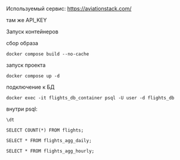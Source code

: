 Используемый сервис:
https://aviationstack.com/

там же API_KEY

Запуск контейнеров

сбор образа
```
docker compose build --no-cache
```

запуск проекта
```
docker compose up -d
```

подключение к БД
```
docker exec -it flights_db_container psql -U user -d flights_db
```

внутри psql:
```
\dt
```
```
SELECT COUNT(*) FROM flights;
```
```
SELECT * FROM flights_agg_daily;
```
```
SELECT * FROM flights_agg_hourly;
```
